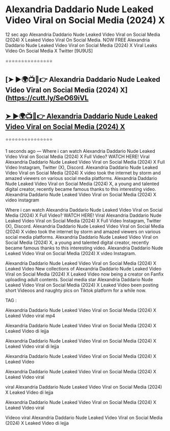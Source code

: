 ﻿# Alexandria Daddario Nude Leaked Video Viral on Social Media (2024) X



12 sec ago Alexandria Daddario Nude Leaked Video Viral on Social Media (2024) X Leaked Video Viral On Social Media. NOW FREE Alexandria Daddario Nude Leaked Video Viral on Social Media (2024) X Viral Leaks Video On Social Media X Twitter [9U9US]

⭐⭐⭐⭐⭐⭐⭐⭐⭐⭐⭐⭐⭐⭐⭐

## [➤ ►🌍📺📱👉 Alexandria Daddario Nude Leaked Video Viral on Social Media (2024) X](https://cutt.ly/SeO69iVL

## [➤ ►🌍📺📱👉 Alexandria Daddario Nude Leaked Video Viral on Social Media (2024) X](https://cutt.ly/SeO69iVL)


⭐⭐⭐⭐⭐⭐⭐⭐⭐⭐⭐⭐⭐⭐⭐



1 seconds ago — Where i can watch Alexandria Daddario Nude Leaked Video Viral on Social Media (2024) X Full Video? WATCH HERE! Viral Alexandria Daddario Nude Leaked Video Viral on Social Media (2024) X Full Video Instagram, Twitter (X), Discord. Alexandria Daddario Nude Leaked Video Viral on Social Media (2024) X video took the internet by storm and amazed viewers on various social media platforms. Alexandria Daddario Nude Leaked Video Viral on Social Media (2024) X, a young and talented digital creator, recently became famous thanks to this interesting video. Alexandria Daddario Nude Leaked Video Viral on Social Media (2024) X video instagram

Where i can watch Alexandria Daddario Nude Leaked Video Viral on Social Media (2024) X Full Video? WATCH HERE! Viral Alexandria Daddario Nude Leaked Video Viral on Social Media (2024) X Full Video Instagram, Twitter (X), Discord. Alexandria Daddario Nude Leaked Video Viral on Social Media (2024) X video took the internet by storm and amazed viewers on various social media platforms. Alexandria Daddario Nude Leaked Video Viral on Social Media (2024) X, a young and talented digital creator, recently became famous thanks to this interesting video. Alexandria Daddario Nude Leaked Video Viral on Social Media (2024) X video Instagram.

Alexandria Daddario Nude Leaked Video Viral on Social Media (2024) X Leaked Video New collections of Alexandria Daddario Nude Leaked Video Viral on Social Media (2024) X Leaked Video now being a creator on Fanfix uploading adult contents. Social media star Alexandria Daddario Nude Leaked Video Viral on Social Media (2024) X Leaked Video been posting short Videoos and naughty pics on Tiktok platform for a while now.

TAG :

 

Alexandria Daddario Nude Leaked Video Viral on Social Media (2024) X Leaked Video viral mp4

 

Alexandria Daddario Nude Leaked Video Viral on Social Media (2024) X Leaked Video di lejja

 

Alexandria Daddario Nude Leaked Video Viral on Social Media (2024) X Leaked Video viral di lejja

 

Alexandria Daddario Nude Leaked Video Viral on Social Media (2024) X Leaked Video

 

Alexandria Daddario Nude Leaked Video Viral on Social Media (2024) X Leaked Video viral

 

viral Alexandria Daddario Nude Leaked Video Viral on Social Media (2024) X Leaked Video di lejja

 

Alexandria Daddario Nude Leaked Video Viral on Social Media (2024) X Leaked Video viral

 

Videoo viral Alexandria Daddario Nude Leaked Video Viral on Social Media (2024) X Leaked Video di lejja